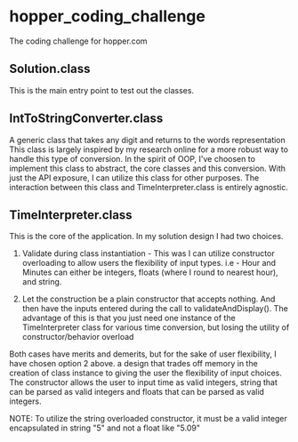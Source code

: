 # hopper_coding_challenge
The coding challenge for hopper.com

## Solution.class
This is the main entry point to test out the classes.

## IntToStringConverter.class
A generic class that takes any digit and returns to the words representation
This class is largely inspired by my research online for a more robust way to
handle this type of conversion.
In the spirit of OOP, I've choosen to implement this class to abstract,
the core classes and this conversion. With just the API exposure, I can
utilize this class for other purposes.
The interaction between this class and TimeInterpreter.class is entirely
agnostic.

## TimeInterpreter.class
This is the core of the application. In my solution design I had two choices.
1. Validate during class instantiation - This was I can utilize constructor
overloading to allow users the flexibility of input types. i.e - Hour and Minutes
can either be integers, floats (where I round to nearest hour), and string.

2. Let the construction be a plain constructor that accepts nothing. And then have the inputs
entered during the call to validateAndDisplay(). The advantage of this is that you just need
one instance of the TimeInterpreter class for various time conversion, but losing the utility of constructor/behavior overload

Both cases have merits and demerits, but for the sake of user flexibility, I have chosen option 2 above. a design that trades off memory
in the creation of class instance to giving the user the flexibility of input choices. The constructor allows the user to
input time as valid integers, string that can be parsed as valid integers
and floats that can be parsed as valid integers.

NOTE: To utilize the string overloaded constructor, it must be a valid integer encapsulated in string "5" and not a float
like "5.09"

